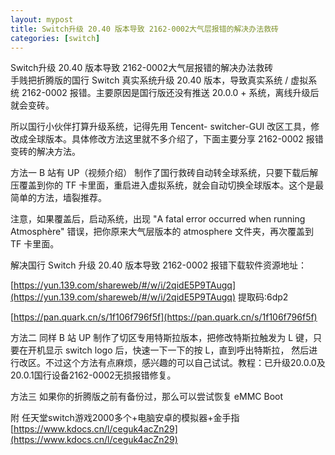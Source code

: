 ```yaml
---
layout: mypost
title: Switch升级 20.40 版本导致 2162-0002大气层报错的解决办法救砖
categories: [switch]
---
```


Switch升级 20.40 版本导致 2162-0002大气层报错的解决办法救砖                                                   
手贱把折腾版的国行 Switch 真实系统升级 20.40 版本，导致真实系统 / 虚拟系统  2162-0002 报错。主要原因是国行版还没有推送 20.0.0 + 系统，离线升级后就会变砖。

所以国行小伙伴打算升级系统，记得先用 Tencent- switcher-GUI 改区工具，修改成全球版本。具体修改方法这里就不多介绍了，下面主要分享 2162-0002 报错变砖的解决方法。

方法一
B 站有 UP（视频介绍） 制作了国行救砖自动转全球系统，只要下载后解压覆盖到你的 TF 卡里面，重启进入虚拟系统，就会自动切换全球版本。这个是最简单的方法，墙裂推荐。

注意，如果覆盖后，启动系统，出现 "A fatal error occurred when running Atmosphère" 错误，把你原来大气层版本的 atmosphere 文件夹，再次覆盖到 TF 卡里面。

解决国行 Switch 升级 20.40 版本导致 2162-0002 报错下载软件资源地址：

[https://yun.139.com/shareweb/#/w/i/2qidE5P9TAugq](https://yun.139.com/shareweb/#/w/i/2qidE5P9TAugq)  提取码:6dp2  

[https://pan.quark.cn/s/1f106f796f5f](https://pan.quark.cn/s/1f106f796f5f)

方法二
同样 B 站 UP 制作了切区专用特斯拉版本，把修改特斯拉触发为 L 键，只要在开机显示 switch logo 后，快速一下一下的按 L，直到呼出特斯拉， 然后进行改区。不过这个方法有点麻烦，感兴趣的可以自己试试。教程：已升级20.0.0及20.0.1国行设备2162-0002无损报错修复。

方法三
如果你的折腾版之前有备份过，那么可以尝试恢复 eMMC Boot


附
任天堂switch游戏2000多个+电脑安卓的模拟器+金手指
[https://www.kdocs.cn/l/ceguk4acZn29](https://www.kdocs.cn/l/ceguk4acZn29)

